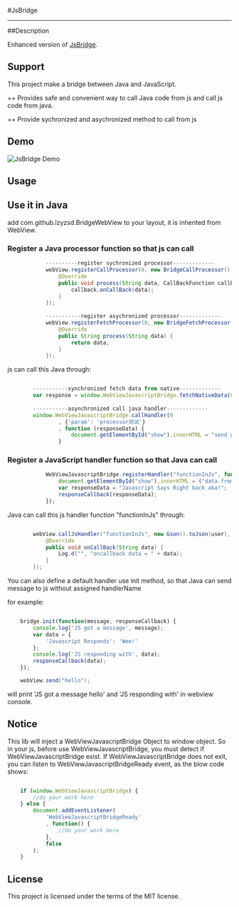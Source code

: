 #JsBridge

-----
##Description

Enhanced version of [JsBridge](https://github.com/lzyzsd/JsBridge).

## Support
This project make a bridge between Java and JavaScript.

++ Provides safe and convenient way to call Java code from js and call js code from java.

++ Provide sychronized and asychronized method to call from js

## Demo
![JsBridge Demo](https://raw.githubusercontent.com/lzyzsd/JsBridge/master/JsBridge.gif)

## Usage

## Use it in Java

add com.github.lzyzsd.BridgeWebView to your layout, it is inherited from WebView.

### Register a Java processor function so that js can call

```java
            ----------register sychronized processor-------------
            webView.registerCallProcessor(0, new BridgeCallProcessor() {
                @Override
                public void process(String data, CallBackFunction callback) {
                    callback.onCallBack(data);
                }
            });
    
            -----------register asychronized processor-------------
            webView.registerFetchProcessor(0, new BridgeFetchProcessor() {
                @Override
                public String process(String data) {
                    return data;
                }
            });

```

js can call this Java through:

```javascript

        -----------synchronized fetch data from native-------------
        var response = window.WebViewJavascriptBridge.fetchNativeData(0, data);
        
        -----------asynchronized call java handler-------------
        window.WebViewJavascriptBridge.callHandler(0
                , {'param': 'processor测试'}
                , function (responseData) {
                    document.getElementById("show").innerHTML = "send get responseData from java, data = " + responseData;
                }

```

### Register a JavaScript handler function so that Java can call

```javascript
            WebViewJavascriptBridge.registerHandler("functionInJs", function (data, responseCallback) {
                document.getElementById("show").innerHTML = ("data from Java: = " + data);
                var responseData = "Javascript Says Right back aka!";
                responseCallback(responseData);
            });

```

Java can call this js handler function "functionInJs" through:

```java

        webView.callJsHandler("functionInJs", new Gson().toJson(user), new CallBackFunction() {
            @Override
            public void onCallBack(String data) {
                Log.d("", "oncallback data = " + data);
            }
        });

```
You can also define a default handler use init method, so that Java can send message to js without assigned handlerName

for example:

```javascript

    bridge.init(function(message, responseCallback) {
        console.log('JS got a message', message);
        var data = {
            'Javascript Responds': 'Wee!'
        };
        console.log('JS responding with', data);
        responseCallback(data);
    });

```

```java
    webView.send("hello");
```

will print 'JS got a message hello' and 'JS responding with' in webview console.

## Notice

This lib will inject a WebViewJavascriptBridge Object to window object.
So in your js, before use WebViewJavascriptBridge, you must detect if WebViewJavascriptBridge exist.
If WebViewJavascriptBridge does not exit, you can listen to WebViewJavascriptBridgeReady event, as the blow code shows:

```javascript

    if (window.WebViewJavascriptBridge) {
        //do your work here
    } else {
        document.addEventListener(
            'WebViewJavascriptBridgeReady'
            , function() {
                //do your work here
            },
            false
        );
    }

```

## License

This project is licensed under the terms of the MIT license.
